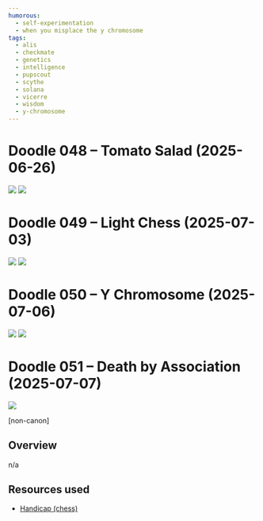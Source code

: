 ```yaml
---
humorous:
  - self-experimentation
  - when you misplace the y chromosome
tags:
  - alis
  - checkmate
  - genetics
  - intelligence
  - pupscout
  - scythe
  - solana
  - vicerre
  - wisdom
  - y-chromosome
---
```


# Doodle 048 – Tomato Salad (2025-06-26)

<img src="assets/2025-06-26_image-316.png">

<img src="assets/2025-06-26_image-317.png">

# Doodle 049 – Light Chess (2025-07-03)

<img src="assets/2025-07-03_image-320.png">

<img src="assets/2025-07-03_image-321.png">

# Doodle 050 – Y Chromosome (2025-07-06)

<img src="assets/2025-07-06_image-324.png">

<img src="assets/2025-07-06_image-325.png">

# Doodle 051 – Death by Association (2025-07-07)

<img src="assets/2025-07-07_image-326.png">

[non-canon]

## Overview

n/a

## Resources used

- [Handicap (chess)](<https://en.wikipedia.org/wiki/Handicap_(chess)>)
